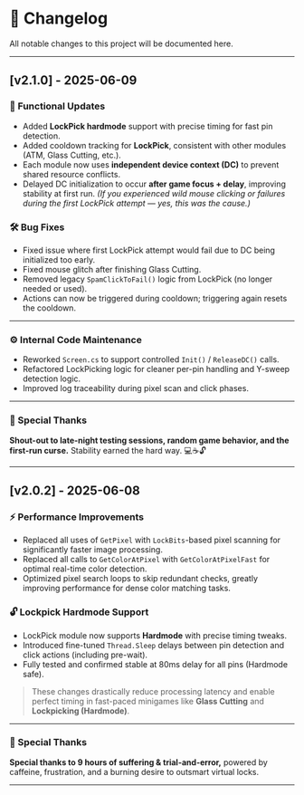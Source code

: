 # 📜 Changelog

All notable changes to this project will be documented here.

---

## \[v2.1.0] - 2025-06-09

### 🎯 Functional Updates

* Added **LockPick hardmode** support with precise timing for fast pin detection.
* Added cooldown tracking for **LockPick**, consistent with other modules (ATM, Glass Cutting, etc.).
* Each module now uses **independent device context (DC)** to prevent shared resource conflicts.
* Delayed DC initialization to occur **after game focus + delay**, improving stability at first run.
  *(If you experienced wild mouse clicking or failures during the first LockPick attempt — yes, this was the cause.)*

### 🛠 Bug Fixes

* Fixed issue where first LockPick attempt would fail due to DC being initialized too early.
* Fixed mouse glitch after finishing Glass Cutting.
* Removed legacy `SpamClickToFail()` logic from LockPick (no longer needed or used).
* Actions can now be triggered during cooldown; triggering again resets the cooldown.

---

### ⚙ Internal Code Maintenance

* Reworked `Screen.cs` to support controlled `Init()` / `ReleaseDC()` calls.
* Refactored LockPicking logic for cleaner per-pin handling and Y-sweep detection logic.
* Improved log traceability during pixel scan and click phases.

---

### 🙏 Special Thanks

**Shout-out to late-night testing sessions, random game behavior, and the first-run curse.**
Stability earned the hard way. 💻☕🔓


---

## [v2.0.2] - 2025-06-08

### ⚡ Performance Improvements
- Replaced all uses of `GetPixel` with `LockBits`-based pixel scanning for significantly faster image processing.
- Replaced all calls to `GetColorAtPixel` with `GetColorAtPixelFast` for optimal real-time color detection.
- Optimized pixel search loops to skip redundant checks, greatly improving performance for dense color matching tasks.

### 🔓 Lockpick Hardmode Support
- LockPick module now supports **Hardmode** with precise timing tweaks.
- Introduced fine-tuned `Thread.Sleep` delays between pin detection and click actions (including pre-wait).
- Fully tested and confirmed stable at 80ms delay for all pins (Hardmode safe).

> These changes drastically reduce processing latency and enable perfect timing in fast-paced minigames like **Glass Cutting** and **Lockpicking (Hardmode)**.

---

### 🙏 Special Thanks
**Special thanks to 9 hours of suffering & trial-and-error,** powered by caffeine, frustration, and a burning desire to outsmart virtual locks.

---
